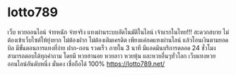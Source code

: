 # lotto789
เว็บ หวยออนไลน์ จ่ายหนัก จ่ายจริง แทงผ่านระบบอัตโนมัติในไลน์ เจ้าแรกในไทย!!! สะดวกสบาย ไม่ต้องเข้าเว็บไซต์ให้ยุ่งยาก ไม่ต้องฝาก ไม่ต้องเติมเครดิต เพียงแค่กดแทงผ่านไลน์ แล้วโอนเงินตามยอดบิล มีขั้นตอนการแทงที่ง่าย ฝาก-ถอน รวดเร็ว ภายใน 3 นาที มีแอดมินบริการตลอด 24 ชั่วโมง สามารถตอบได้ทุกคำถาม โดยมี หวยฮานอย หวยลาว หวยหุ้น และหวยอื่นๆทั่วโลก เว็บแทงหวยออนไลน์อันดับหนึ่ง มั่นคง เชื่อถือได้ 100% https://lotto789.net/
